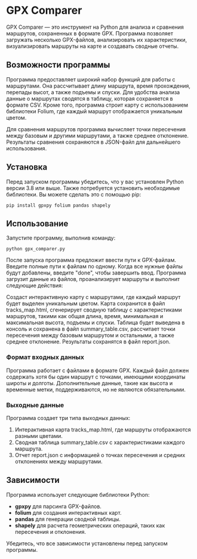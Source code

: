 # GPX Comparer 

GPX Comparer — это инструмент на Python для анализа и сравнения маршрутов, сохраненных в формате GPX. Программа позволяет загружать несколько GPX-файлов, анализировать их характеристики, визуализировать маршруты на карте и создавать сводные отчеты. 
## Возможности программы 

Программа предоставляет широкий набор функций для работы с маршрутами. Она рассчитывает длину маршрута, время прохождения, перепады высот, а также подъемы и спуски. Для удобства анализа данные о маршрутах сводятся в таблицу, которая сохраняется в формате CSV. Кроме того, программа строит карту с использованием библиотеки Folium, где каждый маршрут отображается уникальным цветом. 

Для сравнения маршрутов программа вычисляет точки пересечения между базовым и другими маршрутами, а также среднее отклонение. Результаты сравнения сохраняются в JSON-файл для дальнейшего использования. 
## Установка 

Перед запуском программы убедитесь, что у вас установлен Python версии 3.8 или выше. Также потребуется установить необходимые библиотеки. Вы можете сделать это с помощью pip: 
```
pip install gpxpy folium pandas shapely
```
 
## Использование 

Запустите программу, выполнив команду: 
```
python gpx_comparer.py
``` 
 

После запуска программа предложит ввести пути к GPX-файлам. Введите полные пути к файлам по одному. Когда все нужные файлы будут добавлены, введите "done", чтобы завершить ввод. Программа загрузит данные из файлов, проанализирует маршруты и выполнит следующие действия: 

Создаст интерактивную карту с маршрутами, где каждый маршрут будет выделен уникальным цветом. Карта сохранится в файл tracks_map.html, сгенерирует сводную таблицу с характеристиками маршрутов, такими как общая длина, время, минимальная и максимальная высота, подъемы и спуски. Таблица будет выведена в консоль и сохранена в файл summary_table.csv, рассчитает точки пересечения между базовым маршрутом и остальными, а также среднее отклонение. Результаты сохранятся в файл report.json.
     

### Формат входных данных 

Программа работает с файлами в формате GPX. Каждый файл должен содержать хотя бы один маршрут с точками, имеющими координаты широты и долготы. Дополнительные данные, такие как высота и временные метки, поддерживаются, но не являются обязательными. 
### Выходные данные 

Программа создает три типа выходных данных: 

1. Интерактивная карта tracks_map.html, где маршруты отображаются разными цветами.
2. Сводная таблица summary_table.csv с характеристиками каждого маршрута.
3. Отчет report.json с информацией о точках пересечения и средних отклонениях между маршрутами.
     

## Зависимости 

Программа использует следующие библиотеки Python: 

* **gpxpy** для парсинга GPX-файлов.
* **folium** для создания интерактивных карт.
* **pandas** для генерации сводной таблицы.
* **shapely** для расчета геометрических операций, таких как пересечения и отклонения.
     

Убедитесь, что все зависимости установлены перед запуском программы. 
